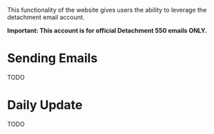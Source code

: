 This functionality of the website gives users the ability to leverage the detachment email account.

**Important: This account is for official Detachment 550 emails ONLY.** 

# Sending Emails

TODO

# Daily Update

TODO
